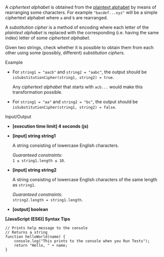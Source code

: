 A _ciphertext alphabet_ is obtained from the
[plaintext alphabet](keyword://plaintext-alphabet) by means of rearranging some
characters. For example `"bacdef...xyz"` will be a simple ciphertext alphabet
where `a` and `b` are rearranged.

A _substitution cipher_ is a method of encoding where each letter of the
_plaintext alphabet_ is replaced with the corresponding (i.e. having the same
index) letter of some _ciphertext alphabet_.

Given two strings, check whether it is possible to obtain them from each other
using some (possibly, different) _substitution ciphers_.

Example

- For `string1 = "aacb"` and `string2 = "aabc"`, the output should be  
  `isSubstitutionCipher(string1, string2) = true`.

  Any _ciphertext alphabet_ that starts with `acb...` would make this
  transformation possible.

- For `string1 = "aa"` and `string2 = "bc"`, the output should be  
  `isSubstitutionCipher(string1, string2) = false`.

Input/Output

- **\[execution time limit\] 4 seconds (js)**

- **\[input\] string string1**

  A string consisting of lowercase English characters.

  _Guaranteed constraints:_  
  `1 ≤ string1.length ≤ 10`.

- **\[input\] string string2**

  A string consisting of lowercase English characters of the same length as
  `string1`.

  _Guaranteed constraints:_  
  `string2.length = string1.length`.

- **\[output\] boolean**

**\[JavaScript (ES6)\] Syntax Tips**

    // Prints help message to the console
    // Returns a string
    function helloWorld(name) {
        console.log("This prints to the console when you Run Tests");
        return "Hello, " + name;
    }
